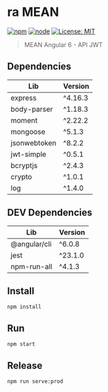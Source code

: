 # ra MEAN

[![npm](https://img.shields.io/npm/v/npm.svg)]() [![node](https://img.shields.io/badge/node-v9.5.0-green.svg)]() [![License: MIT](https://img.shields.io/badge/License-MIT-yellow.svg)](LICENSE)
> MEAN Angular 6 - API JWT

## Dependencies

| Lib | Version |
|--|--|
|express  | ^4.16.3 |
| body-parser | ^1.18.3 |
| moment  | ^2.22.2 |
| mongoose |^5.1.3 |
| jsonwebtoken | ^8.2.2 |
| jwt-simple | ^0.5.1 |
| bcryptjs |^2.4.3|
| crypto | ^1.0.1 |
| log | ^1.4.0 |

## DEV Dependencies

| Lib | Version |
|--|--|
|@angular/cli  | ^6.0.8 |
| jest | ^23.1.0 |
|npm-run-all  | ^4.1.3 |

## Install
```shell
npm install
```
## Run
```shell
npm start
```

## Release
```shell
npm run serve:prod
```
